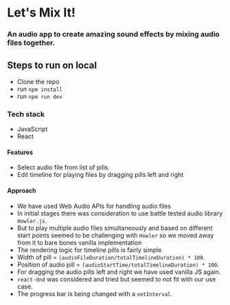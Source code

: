 # Let's Mix It!
### An audio app to create amazing sound effects by mixing audio files together.

## Steps to run on local

- Clone the repo
- run `npm install`
- run `npm run dev`

### Tech stack

- JavaScript
- React

#### Features
- Select audio file from list of pills.
- Edit timeline for playing files by dragging pills left and right


#### Approach
- We have used Web Audio APIs for handling audio files
- In initial stages there was consideration to use battle tested audio library `Howler.js`.
- But to play multiple audio files simultaneously and based on different start points seemed to be challenging with `Howler` so we moved away from it to bare bones vanilla implementation
- The rendering logic for timeline pills is fairly simple
- Width of pill = `(audioFileDuration/totalTimelineDuration) * 100`.
- Position of audio pill = `(audioStartTime/totalTimelineDuration) * 100`.
- For dragging the audio pills left and right we have used vanilla JS again. 
- `react-dnd` was considered and tried but seemed to not fit with our use case.
- The progress bar is being changed with a `setInterval`.
